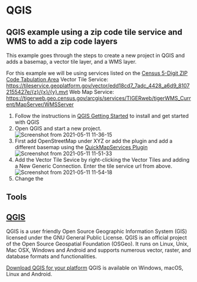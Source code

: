 # QGIS

## QGIS example using a zip code tile service and WMS to add a zip code layers
This example goes through the steps to create a new project in QGIS and adds a basemap, a vector tile layer, and a WMS layer.

For this example we will be using services listed on the [Census 5-Digit ZIP Code Tabulation Area](https://beta.geoplatform.gov/metadata/895888d3-4f32-5143-88e2-e7b3612891f0)
Vector Tile Service:  https://tileservice.geoplatform.gov/vector/edd18cd7_7adc_4428_a6d9_81072155427e/{z}/{x}/{y}.mvt
Web Map Service: https://tigerweb.geo.census.gov/arcgis/services/TIGERweb/tigerWMS_Current/MapServer/WMSServer

1. Follow the instructions in [QGIS Getting Started](https://docs.qgis.org/3.16/en/docs/user_manual/introduction/getting_started.html) to install and get started with QGIS
2. Open QGIS and start a new project.
![Screenshot from 2021-05-11 11-36-15](https://user-images.githubusercontent.com/64213093/117860579-b131f800-b24d-11eb-8d30-926a4a264f84.png)
3. First add OpenStreetMap under XYZ or add the plugin and add a different basemap using the [QuickMapServices Plugin](https://docs.qgis.org/3.16/en/docs/training_manual/qgis_plugins/plugin_examples.html#basic-fa-the-quickmapservices-plugin)
![Screenshot from 2021-05-11 11-51-33](https://user-images.githubusercontent.com/64213093/117861969-4f728d80-b24f-11eb-9d51-cf7f062b5158.png)
4. Add the Vector Tile Sevice by right-clicking the Vector Tiles and adding a New Generic Connection. Enter the tile service url from above.
![Screenshot from 2021-05-11 11-54-18](https://user-images.githubusercontent.com/64213093/117862584-0c64ea00-b250-11eb-91ae-da8dae97cd2a.png)
5. Change the 







## Tools

## [QGIS](https://qgis.org/en/site/about/index.html)
QGIS is a user friendly Open Source Geographic Information System (GIS) licensed under the GNU General Public License. QGIS is an official project of the Open Source Geospatial Foundation (OSGeo). It runs on Linux, Unix, Mac OSX, Windows and Android and supports numerous vector, raster, and database formats and functionalities.

[Download QGIS for your platform](https://qgis.org/en/site/forusers/download.html)
QGIS is available on Windows, macOS, Linux and Android.
